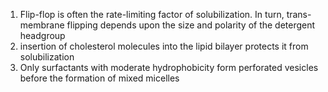 1. Flip-flop is often the rate-limiting factor of solubilization. In turn, trans-membrane flipping depends upon the size and polarity of the detergent headgroup
2. insertion of cholesterol molecules into the lipid bilayer protects it from solubilization
3. Only surfactants with moderate hydrophobicity form perforated vesicles before the formation of mixed micelles
